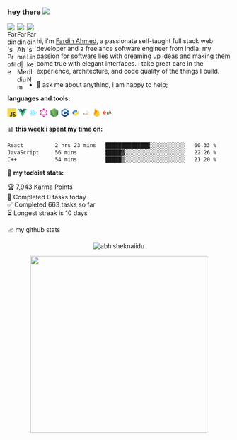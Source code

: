### hey there <img src="https://fardin98.github.io/portfolio-responsive-complete/" width="25px">
<a href="https://www.facebook.com/fardin.ahmed.54943/">
  <img align="left" alt="Fardin's Profile" width="22px" src="https://upload.wikimedia.org/wikipedia/commons/thumb/d/d5/Facebook_F_icon.svg/512px-Facebook_F_icon.svg.png" />
</a>
<a href="https://fardinahmed66.medium.com/">
  <img align="left" alt="Fardin Ahmed| Medium" width="22px" src="https://cdn4.iconfinder.com/data/icons/social-media-2210/24/Medium-512.png" />
</a>
<a href="https://www.linkedin.com/in/fardin-ahmed/">
  <img align="left" alt="Fardin's LinkedIN" width="22px" src="https://raw.githubusercontent.com/peterthehan/peterthehan/master/assets/linkedin.svg" />
</a>


<br />

hi, i'm [Fardin Ahmed](https://fardin98.github.io/portfolio-responsive-complete/), a passionate self-taught full stack web developer and a freelance software engineer from india. my passion for software lies with dreaming up ideas and making them come true with elegant interfaces. i take great care in the experience, architecture, and code quality of the things I build.

- 💬 ask me about anything, i am happy to help;

**languages and tools:**  

<code><img height="20" src="https://raw.githubusercontent.com/github/explore/80688e429a7d4ef2fca1e82350fe8e3517d3494d/topics/javascript/javascript.png"></code>
<code><img height="20" src="https://raw.githubusercontent.com/github/explore/80688e429a7d4ef2fca1e82350fe8e3517d3494d/topics/vue/vue.png"></code>
<code><img height="20" src="https://raw.githubusercontent.com/github/explore/80688e429a7d4ef2fca1e82350fe8e3517d3494d/topics/react/react.png"></code>
<code><img height="20" src="https://raw.githubusercontent.com/github/explore/5c058a388828bb5fde0bcafd4bc867b5bb3f26f3/topics/graphql/graphql.png"></code>
<code><img height="20" src="https://raw.githubusercontent.com/github/explore/80688e429a7d4ef2fca1e82350fe8e3517d3494d/topics/nodejs/nodejs.png"></code>
<code><img height="20" src="https://raw.githubusercontent.com/github/explore/80688e429a7d4ef2fca1e82350fe8e3517d3494d/topics/cpp/cpp.png"></code>
<code><img height="20" src="https://raw.githubusercontent.com/github/explore/80688e429a7d4ef2fca1e82350fe8e3517d3494d/topics/python/python.png"></code>
<code><img height="20" src="https://raw.githubusercontent.com/github/explore/80688e429a7d4ef2fca1e82350fe8e3517d3494d/topics/mysql/mysql.png"></code>
<code><img height="20" src="https://raw.githubusercontent.com/github/explore/80688e429a7d4ef2fca1e82350fe8e3517d3494d/topics/firebase/firebase.png"></code>
<code><img height="20" src="https://raw.githubusercontent.com/github/explore/80688e429a7d4ef2fca1e82350fe8e3517d3494d/topics/git/git.png"></code>

📊 **this week i spent my time on:**
<!--START_SECTION:waka-->
```text
React          2 hrs 23 mins   ██████████████░░░░░░░░░░░   60.33 % 
JavaScript     56 mins         █████▓░░░░░░░░░░░░░░░░░░░   22.26 % 
C++            54 mins         █████▒░░░░░░░░░░░░░░░░░░░   21.20 % 
```
<!--END_SECTION:waka-->


🚧 **my todoist stats:**
<!-- TODO-IST:START -->
🏆  7,943 Karma Points           
🌸  Completed 0 tasks today           
✅  Completed 663 tasks so far           
⏳  Longest streak is 10 days
<!-- TODO-IST:END -->


📈 my github stats

<p align="center"> <img src="https://github-readme-stats.vercel.app/api?username=FARDIN98&show_icons=true&theme=gotham" alt="abhisheknaiidu" />

  <!-- programmer_humor_img starts -->
  <p align="center"><a href="https://imgur.com/r/ProgrammerHumor/09MAc1b"><img height="400" width="400" src="https://i.imgur.com/09MAc1b.jpg"></a></p>
<!-- programmer_humor_img ends -->



